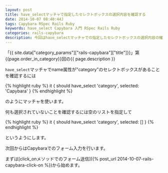 ```yaml
---
layout: post
title: have_selectマッチャで指定したセレクトボックスの選択内容を確認する
date: 2014-10-07 08:40:44J
tags: Capybara RSpec Rails Ruby
keywords: have_select Capybara 入門 RSpec Rails Ruby
categories: rails-capybara
description: 今回はhave_selectマッチャでの指定したセレクトボックスの選択内容の確認テストを行います。
---
```


「{{ site.data["category_params"]["rails-capybara"]["title"]}}」第{{page.order_in_category}}回の{{ page.description }}

`have_select`マッチャでname属性が"category"のセレクトボックスがあることを確認するには

{% highlight ruby %}
it { should have_select 'category', selected: 'Capybara' }
{% endhighlight %}

のようにマッチャを使います。

何も選択されていないことを確認するには空のリストを指定して

{% highlight ruby %}
it { should have_select 'category', selected: [] }
{% endhighlight %}

というようにします。

次回からはCapybaraでのフォーム入力を行います。

まずは[click_onメソッドでのフォーム送信]({% post_url 2014-10-07-rails-capybara-click-on %})から始めます。

